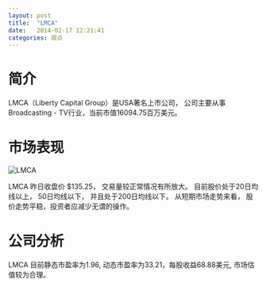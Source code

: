 ```yaml
---
layout: post
title:  "LMCA"
date:   2014-02-17 12:21:41
categories: 观点
---
```


# 简介
LMCA（Liberty Capital Group）是USA著名上市公司，
公司主要从事Broadcasting - TV行业，当前市值16094.75百万美元。

# 市场表现

![LMCA](http://finviz.com/chart.ashx?t=LMCA&ty=c&ta=1&p=d&s=l)

LMCA 昨日收盘价 $135.25，
交易量较正常情况有所放大。
目前股价处于20日均线以上，
50日均线以下，
并且处于200日均线以下。
从短期市场走势来看，
股价走势平稳，投资者应减少无谓的操作。

# 公司分析
LMCA 目前静态市盈率为1.96, 动态市盈率为33.21，每股收益68.88美元,
市场估值较为合理。
